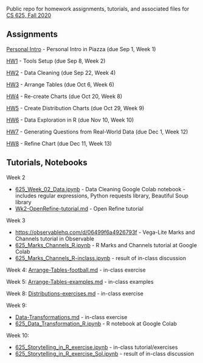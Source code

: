 Public repo for homework assignments, tutorials, and associated files for [CS 625, Fall 2020](https://www.cs.odu.edu/~mweigle/CS625-F20)

## Assignments

[Personal Intro](personal-intro.md) - Personal Intro in Piazza (due Sep 1, Week 1) 

[HW1](HW1.md) - Tools Setup (due Sep 8, Week 2)

[HW2](HW2.md) - Data Cleaning (due Sep 22, Week 4)

[HW3](HW3.md) - Arrange Tables (due Oct 6, Week 6)

[HW4](HW4.md) - Re-create Charts (due Oct 20, Week 8)

[HW5](HW5.md) - Create Distribution Charts (due Oct 29, Week 9)

[HW6](HW6.md) - Data Exploration in R (due Nov 10, Week 10)

[HW7](HW7.md) - Generating Questions from Real-World Data (due Dec 1, Week 12)

[HW8](HW8.md) - Refine Chart (due Dec 11, Week 13)

## Tutorials, Notebooks

Week 2
* [625_Week_02_Data.ipynb](625_Week_02_Data.ipynb) - Data Cleaning Google Colab notebook - includes regular expressions, Python requests library, Beautiful Soup library
* [Wk2-OpenRefine-tutorial.md](Wk2-OpenRefine-tutorial.md) - Open Refine tutorial

Week 3
* https://observablehq.com/d/06499f6a4926793f - Vega-Lite Marks and Channels tutorial in Observable
* [625_Marks_Channels_R.ipynb](625_Marks_Channels_R.ipynb) - R Marks and Channels tutorial at Google Colab
* [625_Marks_Channels_R-inclass.ipynb](625_Marks_Channels_R-inclass.ipynb) - result of in-class discussion

Week 4: [Arrange-Tables-football.md](Arrange-Tables-football.md) - in-class exercise

Week 5: [Arrange-Tables-examples.md](Arrange-Tables-examples.md) - in-class examples

Week 8: [Distributions-exercises.md](Distributions-exercises.md) - in-class exercise

Week 9:
* [Data-Transformations.md](Data-Transformations.md) - in-class exercise
* [625_Data_Transformation_R.ipynb](625_Data_Transformation_R.ipynb) - R notebook at Google Colab

Week 10:
* [625_Storytelling_in_R_exercise.ipynb](625_Storytelling_in_R_exercise.ipynb) - in-class tutorial/exercises
* [625_Storytelling_in_R_exercise_Sol.ipynb](625_Storytelling_in_R_exercise_Sol.ipynb) - result of in-class discussion

